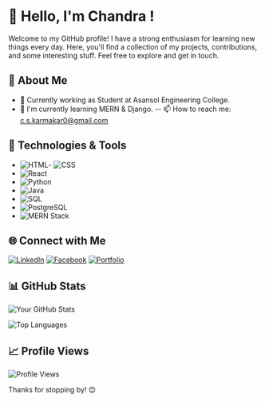 # 👋 Hello, I'm Chandra !

Welcome to my GitHub profile! I have a strong enthusiasm for learning new things every day. Here, you'll find a collection of my projects, contributions, and some interesting stuff. Feel free to explore and get in touch.

## 🚀 About Me

- 💼 Currently working as Student at Asansol Engineering College.
- 🌱 I'm currently learning MERN & Django.
-- 📫 How to reach me: [c.s.karmakar0@gmail.com](mailto:c.s.karmakar0@gmail.com)

## 🔧 Technologies & Tools

- ![HTML](https://img.shields.io/badge/HTML-E34F26?style=flat&logo=html5&logoColor=white)- ![CSS](https://img.shields.io/badge/CSS-1572B6?style=flat&logo=css3&logoColor=white)
- ![React](https://img.shields.io/badge/React-61DAFB?style=flat&logo=react&logoColor=white)
- ![Python](https://img.shields.io/badge/Python-3776AB?style=flat&logo=python&logoColor=white)
- ![Java](https://img.shields.io/badge/Java-007396?style=flat&logo=java&logoColor=white)
- ![SQL](https://img.shields.io/badge/SQL-4479A1?style=flat&logo=postgresql&logoColor=white)
- ![PostgreSQL](https://img.shields.io/badge/PostgreSQL-336791?style=flat&logo=postgresql&logoColor=white)
- ![MERN Stack](https://img.shields.io/badge/MERN%20Stack-00D8FF?style=flat&logo=mongodb&logoColor=white&labelColor=black&label=)

## 🌐 Connect with Me

[![LinkedIn](https://img.shields.io/badge/LinkedIn-Chandra_Sekhar_Karmakar-blue)](https://www.linkedin.com/in/chandra-sekhar-karmakar/)
[![Facebook](https://img.shields.io/badge/Facebook-Chandra_Sekhar_Karmakar-blue)](https://www.facebook.com/CSKarmakar)
[![Portfolio](https://img.shields.io/badge/Portfolio-Chandra_Sekhar_Karmakar-blue)](https://l.facebook.com/l.php?u=https%3A%2F%2Fchandra92.github.io%2FMy-Resume%2F%3Ffbclid%3DIwAR0Q1uzKNmJuEQt-PkohFNwbCFEB5m-t8SXA5LsclLJ-JW6jC8oxpvuvt5A%23&h=AT0t0x-V2W97xOyb4-PH67G7nwU9tDhmrsoietasdCJkV_wrwEntNbBE02HqmVvmecwa3TRXPXvNiF0Hs-tynHe6h_hBvwHcSzY_xTlfgq0jHE9_DSJWyoCV2xpQE_BXV_8RsGwHbDvDaA)

## 📊 GitHub Stats

![Your GitHub Stats](https://github-readme-stats.vercel.app/api?username=CHANDRA92&show_icons=true&theme=radical)

![Top Languages](https://github-readme-stats.vercel.app/api/top-langs/?username=CHANDRA92&layout=compact&theme=radical)

## 📈 Profile Views

![Profile Views](https://komarev.com/ghpvc/?username=CHANDRA92)

Thanks for stopping by! 😊

<!---
CHANDRA92/CHANDRA92 is a ✨ special ✨ repository because its `README.md` (this file) appears on your GitHub profile.
You can click the Preview link to take a look at your changes.
--->

